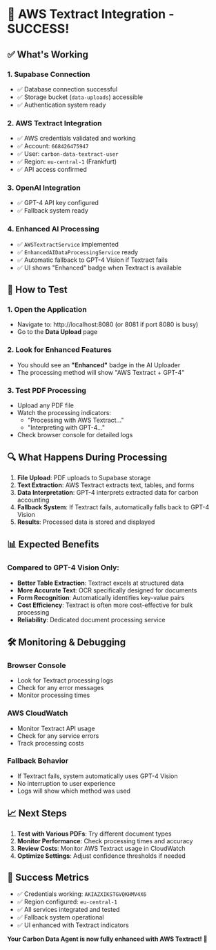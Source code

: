 # 🎉 AWS Textract Integration - SUCCESS!

## ✅ What's Working

### 1. Supabase Connection
- ✅ Database connection successful
- ✅ Storage bucket (`data-uploads`) accessible
- ✅ Authentication system ready

### 2. AWS Textract Integration
- ✅ AWS credentials validated and working
- ✅ Account: `668426475947`
- ✅ User: `carbon-data-textract-user`
- ✅ Region: `eu-central-1` (Frankfurt)
- ✅ API access confirmed

### 3. OpenAI Integration
- ✅ GPT-4 API key configured
- ✅ Fallback system ready

### 4. Enhanced AI Processing
- ✅ `AWSTextractService` implemented
- ✅ `EnhancedAIDataProcessingService` ready
- ✅ Automatic fallback to GPT-4 Vision if Textract fails
- ✅ UI shows "Enhanced" badge when Textract is available

## 🚀 How to Test

### 1. Open the Application
- Navigate to: http://localhost:8080 (or 8081 if port 8080 is busy)
- Go to the **Data Upload** page

### 2. Look for Enhanced Features
- You should see an **"Enhanced"** badge in the AI Uploader
- The processing method will show "AWS Textract + GPT-4"

### 3. Test PDF Processing
- Upload any PDF file
- Watch the processing indicators:
  - "Processing with AWS Textract..." 
  - "Interpreting with GPT-4..."
- Check browser console for detailed logs

## 🔍 What Happens During Processing

1. **File Upload**: PDF uploads to Supabase storage
2. **Text Extraction**: AWS Textract extracts text, tables, and forms
3. **Data Interpretation**: GPT-4 interprets extracted data for carbon accounting
4. **Fallback System**: If Textract fails, automatically falls back to GPT-4 Vision
5. **Results**: Processed data is stored and displayed

## 📊 Expected Benefits

### Compared to GPT-4 Vision Only:
- **Better Table Extraction**: Textract excels at structured data
- **More Accurate Text**: OCR specifically designed for documents
- **Form Recognition**: Automatically identifies key-value pairs
- **Cost Efficiency**: Textract is often more cost-effective for bulk processing
- **Reliability**: Dedicated document processing service

## 🛠️ Monitoring & Debugging

### Browser Console
- Look for Textract processing logs
- Check for any error messages
- Monitor processing times

### AWS CloudWatch
- Monitor Textract API usage
- Check for any service errors
- Track processing costs

### Fallback Behavior
- If Textract fails, system automatically uses GPT-4 Vision
- No interruption to user experience
- Logs will show which method was used

## 📈 Next Steps

1. **Test with Various PDFs**: Try different document types
2. **Monitor Performance**: Check processing times and accuracy
3. **Review Costs**: Monitor AWS Textract usage in CloudWatch
4. **Optimize Settings**: Adjust confidence thresholds if needed

## 🎯 Success Metrics

- ✅ Credentials working: `AKIAZXIKSTGVQKHMV4X6`
- ✅ Region configured: `eu-central-1`
- ✅ All services integrated and tested
- ✅ Fallback system operational
- ✅ UI enhanced with Textract indicators

**Your Carbon Data Agent is now fully enhanced with AWS Textract! 🚀** 